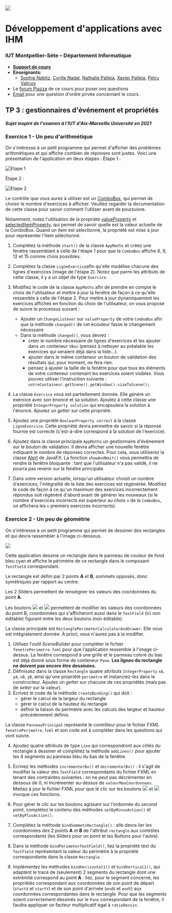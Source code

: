 # ![](images/logo.jpeg)

# Développement d'applications avec IHM

### IUT Montpellier-Sète – Département Informatique

* [**Support de cours**](https://gitlabinfo.iutmontp.univ-montp2.fr/ihm/ressources)
* **Enseignants:**
    * [Sophie Nabitz](mailto:sophie.nabitz@univ-avignon.fr),
      [Cyrille Nadal](mailto:cyrille.nadal@umontpellier.fr),
      [Nathalie Palleja](mailto:nathalie.palleja@umontpellier.fr),
      [Xavier Palleja](mailto:xavier.palleja@umontpellier.fr),
      [Petru Valicov](mailto:petru.valicov@umontpellier.fr)
* Le [forum Piazza](https://piazza.com/class/lfmbartihpv60i) de ce cours pour poser vos questions
* [Email](mailto:petru.valicov@umontpellier.fr) pour une question d'ordre privée concernant le cours.

## TP 3 : gestionnaires d'événement et propriétés
##### Sujet inspiré de l'examen à l'IUT d'Aix-Marseille Université en 2021

### Exercice 1 - Un peu d'arithmétique

On s'intéresse à un petit programme qui permet d'afficher des problèmes arithmétiques et qui affiche combien de réponses sont justes. Voici une présentation de l'application en deux étapes :
Étape 1 :

![Etape 1](images/Etape1.png)


Étape 2 :

![Etape 2](images/Etape2.png)


Le contrôle que vous aurez à utiliser est
un [ComboBox](https://openjfx.io/javadoc/18/javafx.controls/javafx/scene/control/ComboBox.html), qui permet de choisir
le nombre d'exercices à afficher. Veuillez regarder la documentation de cette classe pour savoir comment l'utiliser
avant de poursuivre.

Notamment, notez l'utilisation de la
propriété [valueProperty](https://openjfx.io/javadoc/18/javafx.controls/javafx/scene/control/ComboBoxBase.html#valueProperty())
et [selectedItemProperty](https://openjfx.io/javadoc/18/javafx.controls/javafx/scene/control/SelectionModel.html#selectedItemProperty()),
qui permet de savoir quelle est la valeur actuelle de la ComboBox. Quand un item est sélectionné, la propriété est mise
à jour pour représenter l'item sélectionné.

1. Complétez la méthode `start()` de la classe `AppMaths` et créez une fenêtre rassemblant à celle de l'étape 1 pour que
   la `ComboBox` affiche 6, 9, 12 et 15 comme choix possibles.
2. Complétez la classe `LigneExercice`afin qu'elle modélise chacune des lignes d'exercices (image de l'étape 2). Notez que parmi les attributs de cette classe, il y a un objet de type `Exercice`.
3. Modifiez le code de la classe `AppMaths` afin de prendre en compte le choix de l'utilisateur et mettre à jour la fenêtre de façon à ce qu'elle ressemble à celle de l'étape 2. Pour mettre à jour dynamiquement les exercices affichés en fonction du choix de l'utilisateur, on vous propose de suivre le processus suivant :
    * Ajouter un `ChangeListener` sur `valueProperty` de votre `ComboBox` afin que la méthode `changed()` de cet écouteur fasse le changement nécessaire
    * Dans la méthode `changed()`, vous devrez :
        * créer le nombre nécessaire de lignes d'exercices et les ajouter dans un conteneur `VBox` (pensez à nettoyer au préalable les exercices qui seraient déjà dans la liste...).
        * ajouter dans le même conteneur un bouton de validation des résultats qui, pour moment, ne fera rien.
        * pensez à ajuster la taille de la fenêtre pour que tous les éléments de votre conteneur contenant les exercices soient visibles. Vous pouvez utiliser l'instruction suivante :
          `votreContaineur.getScene().getWindow().sizeToScene();`

4. La classe `Exercice` vous est partiellement donnée. Elle génère un exercice avec son énoncé et sa solution. Ajoutez à cette classe une propriété `IntegerProperty solution` qui encapsulera la solution à l'énoncé. Ajoutez un _getter_ sur cette propriété.

5. Ajoutez une propriété `BooleanProperty correct` à la classe `LigneExercice`. Cette propriété devra permettre de savoir si la réponse fournie est correcte (c'est-à-dire correspond à la solution de l'exercice).

6. Ajoutez dans la classe principale `AppMaths` un gestionnaire d'événement sur le bouton de validation. Il devra afficher une nouvelle fenêtre indiquant le nombre de réponses correctes. Pour cela, vous utiliserez la classe [Alert](https://openjfx.io/javadoc/18/javafx.controls/javafx/scene/control/Alert.html) de JavaFX. La fonction `showAndWait()` vous permettra de rendre la fenêtre bloquante : tant que l'utilisateur n'a pas validé, il ne pourra pas revenir sur la fenêtre principale.

7. Dans votre version actuelle, lorsqu'un utilisateur choisit un nombre d'exercices, l'intégralité de la liste des exercices est régénérée. Modifiez le code de façon à ce qu'un maximum des exercices incorrectement répondus soit régénéré d'abord avant de générer les nouveaux (si le nombre d'exercices incorrects est supérieur au choix `n` de la `ComboBox`, on affichera les `n` premiers exercices incorrects).

### Exercice 2 - Un peu de géométrie

On s'intéresse à un petit programme qui permet de dessiner des rectangles et qui devra rassembler à l'image ci-dessous.

![](images/Exercice2.png)

Cette application dessine un rectangle dans le panneau de couleur de fond bleu cyan et affiche le périmètre de ce rectangle dans le composant `TextField` correspondant.

Le rectangle est défini par 2 points **A** et **B**, sommets opposés, donc symétriques par rapport au centre.

Les 2 Sliders permettent de renseigner les valeurs des coordonnées du point **A**.

Les boutons ![](images/Bouton+.png) et ![](images/Bouton-.png) permettent de modifier les valeurs des coordonnées du point B, coordonnées qui s'afficheront aussi dans le `TextField` (ici non éditable) figurant entre les deux boutons (non éditable).

La classe principale est `RectanglePerimeterCalculatorAndDrawer`. Elle vous est intégralement donnée. À priori, vous n'aurez pas à la modifier.

1. Utilisez l'outil _SceneBuilder_ pour compléter le fichier `fenetrePerimetre.fxml` pour que l'application ressemble à l'image ci-dessus. La fenêtre correspond à une grille et le panneau coloré du bas est déjà donné sous forme de conteneur `Pane`. **Les lignes du rectangle ne doivent pas encore être dessinées.**
2. Définissez dans la classe `Rectangle` quatre attributs `IntegerProperty` `xA`, `yA`, `xB`, `yB`, ainsi qu'une propriété `perimetre` et instanciez-les dans le constructeur. Ajoutez un _getter_ sur chacune de ces propriétés (mais pas de _setter_ sur la valeur).
3. Écrivez le code de la méthode `createBinding()` qui doit :
    * gérer le calcul de la largeur du rectangle
    * gérer le calcul de la hauteur du rectangle
    * définir la liaison du périmètre avec les calculs des largeur et hauteur précédemment définis.

La classe `PanneauPrincipal` représente le contrôleur pour le fichier FXML `fenetrePerimetre.fxml` et son code est à compléter dans les questions qui vont suivre.

4.  Ajoutez quatre attributs de type `Line` qui correspondront aux côtés du rectangle à dessiner et complétez la méthode `addLines()` pour ajouter les 4 segments au panneau bleu du bas de la fenêtre.

5. Écrivez les méthodes `incrementerBx()` et `decrementerBx()` : il s'agit de modifier la valeur des `TextField` correspondants du fichier FXML en tenant des contraintes suivantes : on ne peut pas décrémenter en dessous de 0, ni incrémenter au-dessus de `valeurMaxCoordonnees`. Mettez à jour le fichier FXML pour que le clic sur les boutons ![](images/Bouton+.png) et ![](images/Bouton-.png) invoque ces fonctions.

6. Pour gérer le clic sur les boutons agissant sur l'ordonnée du second point, complétez le contenu des méthodes `setByMinusAction()` et `setByPlusAction()`.

7. Complétez la méthode `bindSommetsRectangle()` : elle devra lier les coordonnées des 2 points **A** et **B** de l'attribut `rectangle` aux contrôles correspondants (les Sliders pour un point et les Buttons pour l'autre).

8. Dans la méthode `bindPerimeterTextField()`, liez la propriété text du `TextField` représentant la valeur du périmètre à la propriété correspondante dans la classe `Rectangle`.

9. Implémentez les méthodes `bindHorizontal1()` et `bindVertical1()`, qui adaptent le tracé de (seulement) 2 segments du rectangle dont une extrémité correspond au point **A** : liez, pour le segment concerné, les propriétés correspondant aux coordonnées de son point de départ (`startX` et `startY`) et de son point d'arrivée (`endX` et `endY`) aux coordonnées correspondantes dans le rectangle. Pour que les segments soient correctement dessinés sur le `Pane` correspondant de la fenêtre, il faudra appliquer un facteur multiplicatif égal à `ratioDessin`.